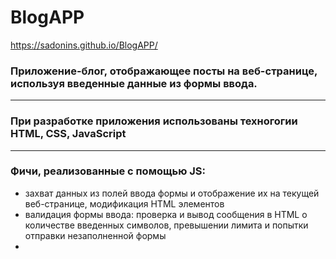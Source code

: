 # BlogAPP

https://sadonins.github.io/BlogAPP/

### Приложение-блог, отображающее посты на веб-странице, используя введенные данные из формы ввода.

---

### При разработке приложения использованы техногогии HTML, CSS, JavaScript

---

### Фичи, реализованные с помощью JS:

- захват данных из полей ввода формы и отображение их на текущей веб-странице, модификация HTML элементов
- валидация формы ввода: проверка и вывод сообщения в HTML о количестве введенных символов, превышении лимита и попытки отправки незаполненной формы
-
